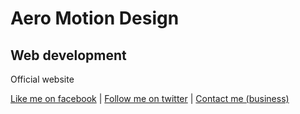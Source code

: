 # Aero Motion Design
## Web development

Official website

[Like me on facebook](https://www.facebook.com/aeromotiondesign) |
[Follow me on twitter](https://twitter.com/aeromdesign) |
[Contact me (business)](mailto:aeromotiondesign@gmail.com)